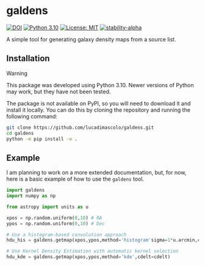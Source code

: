 # galdens
[![DOI](https://zenodo.org/badge/DOI/10.5281/zenodo.13928333.svg)](https://doi.org/10.5281/zenodo.13928333)
[![Python 3.10](https://img.shields.io/badge/python-3.10-blue.svg)](https://www.python.org/downloads/release/python-31015/)
[![License: MIT](https://img.shields.io/badge/License-MIT-yellow.svg)](https://opensource.org/licenses/MIT)
[![stability-alpha](https://img.shields.io/badge/stability-alpha-f4d03f.svg)](https://github.com/mkenney/software-guides/blob/master/STABILITY-BADGES.md#alpha)

A simple tool for generating galaxy density maps from a source list.

## Installation
> [!WARNING]
> This package was developed using Python 3.10. Newer versions of Python may work, but they have not been tested.


The package is not available on PyPI, so you will need to download it and install it locally. You can do this by cloning the repository and running the following command: 

```bash
git clone https://github.com/lucadimascolo/galdens.git
cd galdens
python -m pip install -e .
```

## Example
I am planning to work on a more extended documentation, but, for now, here is a basic example of how to use the `galdens` tool.

```python
import galdens
import numpy as np

from astropy import units as u

xpos = np.random.uniform(0,10) # RA
ypos = np.random.uniform(0,10) # Dec

# Use a histogram-based convolution approach
hdu_his = galdens.getmap(xpos,ypos,method='histogram'sigma=1*u.arcmin,cdelt=cdelt)

# Use Kernel Density Estimation with automatic kernel selection
hdu_kde = galdens.getmap(xpos,ypos,method='kde',cdelt=cdelt)

```
